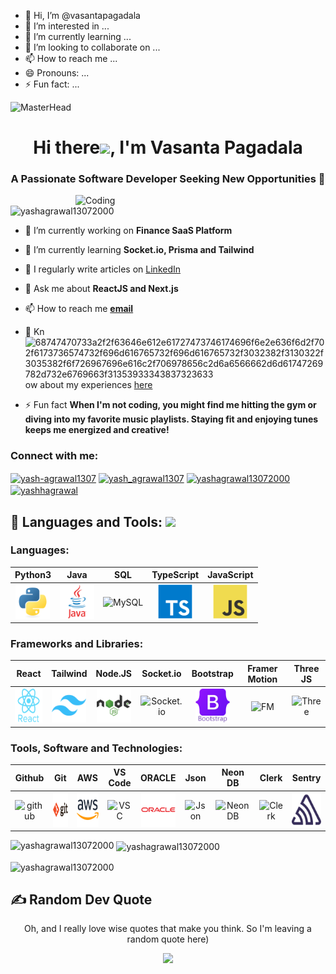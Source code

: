 - 👋 Hi, I’m @vasantapagadala
- 👀 I’m interested in ...
- 🌱 I’m currently learning ...
- 💞️ I’m looking to collaborate on ...
- 📫 How to reach me ...
- 😄 Pronouns: ...
- ⚡ Fun fact: ...

![MasterHead](<img src="https://cdna.artstation.com/p/assets/images/images/028/102/058/original/pixel-jeff-matrix-s.gif?1593487263" alt="coding pic" width="100%"/>)
<h1 align="center"> Hi there<img src="https://raw.githubusercontent.com/MartinHeinz/MartinHeinz/master/wave.gif" width="25px">, I'm Vasanta Pagadala </h1>




<h3 align="center">A Passionate Software Developer Seeking New Opportunities 🚀</h3>
<img align="right" alt="Coding" width="400" src="https://user-images.githubusercontent.com/58518192/87162442-bf3e8180-c2e7-11ea-9f2a-53a50306b7ce.gif">

<p align="left"> <img src="https://komarev.com/ghpvc/?username=yashagrawal13072000&label=Profile%20views&color=0e75b6&style=flat" alt="yashagrawal13072000" /> </p>

- 🔭 I’m currently working on **Finance SaaS Platform**

- 🌱 I’m currently learning **Socket.io, Prisma and Tailwind**

- 📝 I regularly write articles on [LinkedIn](https://www.linkedin.com/in/yash-agrawal1307/)

- 💬 Ask me about **ReactJS and Next.js**

- 📫 How to reach me **[email](mailto:yashagrawal13072000@gmail.com)**

- 📄 Kn![68747470733a2f2f63646e612e61727473746174696f6e2e636f6d2f702f6173736574732f696d616765732f696d616765732f3032382f3130322f3035382f6f726967696e616c2f706978656c2d6a6566662d6d61747269782d732e6769663f31353933343837323633](https://github.com/user-attachments/assets/535ed7d1-2823-4296-a908-a61afeb861b0)
ow about my experiences [here](https://yashagrawal.vercel.app/)


- ⚡ Fun fact **When I'm not coding, you might find me hitting the gym or diving into my favorite music playlists. Staying fit and enjoying tunes keeps me energized and creative!**

<h3 align="left">Connect with me:</h3>
<p align="left">
<a href="https://linkedin.com/in/yash-agrawal1307" target="blank"><img align="center" src="https://raw.githubusercontent.com/rahuldkjain/github-profile-readme-generator/master/src/images/icons/Social/linked-in-alt.svg" alt="yash-agrawal1307" height="30" width="40" /></a>
<a href="https://instagram.com/yash_agrawal1307" target="blank"><img align="center" src="https://raw.githubusercontent.com/rahuldkjain/github-profile-readme-generator/master/src/images/icons/Social/instagram.svg" alt="yash_agrawal1307" height="30" width="40" /></a>
<a href="https://www.leetcode.com/yashagrawal1307" target="blank"><img align="center" src="https://raw.githubusercontent.com/rahuldkjain/github-profile-readme-generator/master/src/images/icons/Social/leet-code.svg" alt="yashagrawal13072000" height="30" width="40" /></a>
<a href="https://fb.com/yashhagrawal" target="blank"><img align="center" src="https://raw.githubusercontent.com/rahuldkjain/github-profile-readme-generator/master/src/images/icons/Social/facebook.svg" alt="yashhagrawal" height="30" width="40" /></a>

</p>

## 🚀 Languages and Tools: <img src = "https://media2.giphy.com/media/QssGEmpkyEOhBCb7e1/giphy.gif?cid=ecf05e47a0n3gi1bfqntqmob8g9aid1oyj2wr3ds3mg700bl&rid=giphy.gif" width=20>

### Languages:
| Python3 | Java | SQL | TypeScript | JavaScript
|:-:|:-:|:-:|:-: |:-:
|  <img src="https://github.com/devicons/devicon/blob/master/icons/python/python-original.svg" title="Python"  alt="Python" width="55" height="55"/> |  <img src="https://github.com/devicons/devicon/blob/master/icons/java/java-original-wordmark.svg" title="Java"  alt="Java" width="55" height="55"/> | <img src="https://github.com/user-attachments/assets/73a59e1f-fb7e-48b2-a9de-e6a30da999e4" title="MySQL"  alt="MySQL" width="55" height="55"/> | <img src="https://github.com/devicons/devicon/blob/master/icons/typescript/typescript-original.svg" title="TS"  alt="TS" width="55" height="55"/> | <img src="https://github.com/devicons/devicon/blob/master/icons/javascript/javascript-original.svg" title="JS"  alt="JS" width="55" height="55"/>
  

### Frameworks and Libraries:

| React | Tailwind | Node.JS | Socket.io | Bootstrap | Framer Motion | Three JS |
|:-:|:-:|:-:|:-:|:-:|:-:| :-:
|  <img src="https://github.com/devicons/devicon/blob/master/icons/react/react-original-wordmark.svg" title="React"  alt="React" width="55" height="55"/>|  <img src="https://github.com/devicons/devicon/blob/master/icons/tailwindcss/tailwindcss-original.svg" title="Tailwind"  alt="Tailwind" width="55" height="55"/>|  <img src="https://github.com/devicons/devicon/blob/master/icons/nodejs/nodejs-original-wordmark.svg" title="Node.JS" alt="Node.JS" width="55" height="55"/>| <img src="https://avatars.githubusercontent.com/u/10566080?s=280&v=4" title="Socket.io"  alt="Socket.io" width="55" height="55"/>|  <img src="https://github.com/devicons/devicon/blob/master/icons/bootstrap/bootstrap-original-wordmark.svg" title="Bootstrap" alt="Bootstrap" width="55" height="55"/>|  <img src="https://cdn.worldvectorlogo.com/logos/framer-motion.svg" title="FM" alt="FM" width="55" height="55"/>|  <img src="https://pbs.twimg.com/profile_images/1390736294666506242/_D_h6aWq_400x400.png" title="Three" alt="Three" width="55" height="55"/>|

  
### Tools, Software and Technologies:

| Github | Git | AWS | VS Code | ORACLE | Json | Neon DB | Clerk | Sentry |
|:-:|:-:|:-:|:-:|:-:|:-:|:-:|:-:|:-:|
|<img src="https://cdn.pixabay.com/photo/2022/01/30/13/33/github-6980894_960_720.png" title="github" alt="github" width="55" height="55"/>|<img src="https://github.com/devicons/devicon/blob/master/icons/git/git-original-wordmark.svg" title="Git" alt="Git" width="55" height="55"/>|<img src="https://github.com/devicons/devicon/blob/master/icons/amazonwebservices/amazonwebservices-original-wordmark.svg" title="AWS" alt="AWS" width="55" height="55"/>|<img src="https://upload.wikimedia.org/wikipedia/commons/9/9a/Visual_Studio_Code_1.35_icon.svg" title="VSC" alt="VSC" width="55" height="55"/>|  <img src="https://github.com/devicons/devicon/blob/master/icons/oracle/oracle-original.svg" title="ORACLE" alt="ORACLE" width="55" height="55"/>|  <img src="https://cdn-icons-png.flaticon.com/512/136/136525.png" title="Json" alt="Json" width="55" height="55"/>| <img src="https://media.licdn.com/dms/image/D4E0BAQGvrlykNx9Xaw/company-logo_200_200/0/1684762073756/neondatabase_logo?e=2147483647&v=beta&t=nQe_W4vqJCk3X9dAHrsbkJWLJe2AurflTYwjd9WyrOo" title="NeonDB" alt="NeonDB" width="55" height="55"/>| <img src="https://media.licdn.com/dms/image/v2/D560BAQHpL09DCrCRGA/company-logo_200_200/company-logo_200_200/0/1698702387793/clerkinc_logo?e=2147483647&v=beta&t=EdfHadbRHHKvEQJvfXKtzal3pUX4GsmrEYI50A9N2vU" title="Clerk" alt="Clerk" width="55" height="55"/>| <img src="https://github.com/devicons/devicon/blob/master/icons/sentry/sentry-original.svg" title="Sentry" alt="Sentry" width="55" height="55"/>|


<p><img align="left" src="https://github-readme-stats.vercel.app/api/top-langs?username=yashagrawal13072000&show_icons=true&locale=en&layout=compact&theme=tokyonight" alt="yashagrawal13072000" /></p>

<p>&nbsp;<img align="center" src="https://github-readme-stats.vercel.app/api?username=yashagrawal13072000&show_icons=true&locale=en&theme=tokyonight" alt="yashagrawal13072000" /></p>

<p><img align="center" src="https://github-readme-streak-stats.herokuapp.com/?user=yashagrawal13072000&&theme=tokyonight" alt="yashagrawal13072000" /></p>

## ✍️ Random Dev Quote

<div align="center">

Oh, and I really love wise quotes that make you think. So I'm leaving a random quote here)

![](https://quotes-github-readme.vercel.app/api?theme=algolia&type=horizontal)

</div>

<!---
vasantapagadala/vasantapagadala is a ✨ special ✨ repository because its `README.md` (this file) appears on your GitHub profile.
You can click the Preview link to take a look at your changes.
--->
